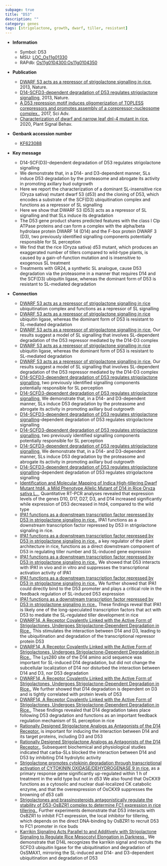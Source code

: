 ```yaml
---
subpage: true
title: "D53"
description: ""
category: genes
tags: [strigolactone, growth, dwarf, tiller, resistant]
---
```


* **Information**  
    + Symbol: D53  
    + MSU: [LOC_Os11g01330](http://rice.plantbiology.msu.edu/cgi-bin/ORF_infopage.cgi?orf=LOC_Os11g01330)  
    + RAPdb: [Os11g0104300](http://rapdb.dna.affrc.go.jp/viewer/gbrowse_details/irgsp1?name=Os11g0104300),[Os11g0104350](http://rapdb.dna.affrc.go.jp/viewer/gbrowse_details/irgsp1?name=Os11g0104350)  

* **Publication**  
    + [DWARF 53 acts as a repressor of strigolactone signalling in rice](http://www.ncbi.nlm.nih.gov/pubmed?term=DWARF+53+acts+as+a+repressor+of+strigolactone+signalling+in+rice%5BTitle%5D), 2013, Nature.
    + [D14-SCFD3-dependent degradation of D53 regulates strigolactone signalling](http://www.ncbi.nlm.nih.gov/pubmed?term=D14-SCFD3-dependent+degradation+of+D53+regulates+strigolactone+signalling%5BTitle%5D), 2013, Nature.
    + [A D53 repression motif induces oligomerization of TOPLESS corepressors and promotes assembly of a corepressor-nucleosome complex.](http://www.ncbi.nlm.nih.gov/pubmed?term=A+D53+repression+motif+induces+oligomerization+of+TOPLESS+corepressors+and+promotes+assembly+of+a+corepressor-nucleosome+complex.%5BTitle%5D), 2017, Sci Adv.
    + [Characterization of dwarf and narrow leaf  dnl-4 mutant in rice](http://www.ncbi.nlm.nih.gov/pubmed?term=Characterization+of+dwarf+and+narrow+leaf++dnl-4+mutant+in+rice%5BTitle%5D), 2020, Plant Signal Behav.

* **Genbank accession number**  
    + [KF623088](http://www.ncbi.nlm.nih.gov/nuccore/KF623088)

* **Key message**  
    + D14-SCF(D3)-dependent degradation of D53 regulates strigolactone signalling
    + We demonstrate that, in a D14- and D3-dependent manner, SLs induce D53 degradation by the proteasome and abrogate its activity in promoting axillary bud outgrowth
    + Here we report the characterization of a dominant SL-insensitive rice (Oryza sativa) mutant dwarf 53 (d53) and the cloning of D53, which encodes a substrate of the SCF(D3) ubiquitination complex and functions as a repressor of SL signalling
    + Here we show that DWARF 53 (D53) acts as a repressor of SL signalling and that SLs induce its degradation
    + The D53 gene product shares predicted features with the class I Clp ATPase proteins and can form a complex with the alpha/beta hydrolase protein DWARF 14 (D14) and the F-box protein DWARF 3 (D3), two previously identified signalling components potentially responsible for SL perception
    + We find that the rice (Oryza sativa) d53 mutant, which produces an exaggerated number of tillers compared to wild-type plants, is caused by a gain-of-function mutation and is insensitive to exogenous SL treatment
    + Treatments with GR24, a synthetic SL analogue, cause D53 degradation via the proteasome in a manner that requires D14 and the SCF(D3) ubiquitin ligase, whereas the dominant form of D53 is resistant to SL-mediated degradation

* **Connection**  
    + [DWARF 53 acts as a repressor of strigolactone signalling in rice](D3) ubiquitination complex and functions as a repressor of SL signalling
    + [DWARF 53 acts as a repressor of strigolactone signalling in rice](D3) ubiquitin ligase, whereas the dominant form of D53 is resistant to SL-mediated degradation
    + [DWARF 53 acts as a repressor of strigolactone signalling in rice](http://www.ncbi.nlm.nih.gov/pubmed?term=DWARF+53+acts+as+a+repressor+of+strigolactone+signalling+in+rice%5BTitle%5D), Our results suggest a model of SL signalling that involves SL-dependent degradation of the D53 repressor mediated by the D14-D3 complex
    + [DWARF 53 acts as a repressor of strigolactone signalling in rice](D3) ubiquitin ligase, whereas the dominant form of D53 is resistant to SL-mediated degradation
    + [DWARF 53 acts as a repressor of strigolactone signalling in rice](http://www.ncbi.nlm.nih.gov/pubmed?term=DWARF+53+acts+as+a+repressor+of+strigolactone+signalling+in+rice%5BTitle%5D), Our results suggest a model of SL signalling that involves SL-dependent degradation of the D53 repressor mediated by the D14-D3 complex
    + [D14-SCFD3-dependent degradation of D53 regulates strigolactone signalling](D3), two previously identified signalling components potentially responsible for SL perception
    + [D14-SCFD3-dependent degradation of D53 regulates strigolactone signalling](http://www.ncbi.nlm.nih.gov/pubmed?term=D14-SCFD3-dependent+degradation+of+D53+regulates+strigolactone+signalling%5BTitle%5D), We demonstrate that, in a D14- and D3-dependent manner, SLs induce D53 degradation by the proteasome and abrogate its activity in promoting axillary bud outgrowth
    + [D14-SCFD3-dependent degradation of D53 regulates strigolactone signalling](D3)-dependent degradation of D53 regulates strigolactone signalling
    + [D14-SCFD3-dependent degradation of D53 regulates strigolactone signalling](D3), two previously identified signalling components potentially responsible for SL perception
    + [D14-SCFD3-dependent degradation of D53 regulates strigolactone signalling](http://www.ncbi.nlm.nih.gov/pubmed?term=D14-SCFD3-dependent+degradation+of+D53+regulates+strigolactone+signalling%5BTitle%5D), We demonstrate that, in a D14- and D3-dependent manner, SLs induce D53 degradation by the proteasome and abrogate its activity in promoting axillary bud outgrowth
    + [D14-SCFD3-dependent degradation of D53 regulates strigolactone signalling](D3)-dependent degradation of D53 regulates strigolactone signalling
    + [Identification and Molecular Mapping of Indica High-tillering Dwarf Mutant htd4, a Mild Phenotype Allelic Mutant of D14 in Rice Oryza sativa L..](http://www.ncbi.nlm.nih.gov/pubmed?term=Identification+and+Molecular+Mapping+of+Indica+High-tillering+Dwarf+Mutant+htd4,+a+Mild+Phenotype+Allelic+Mutant+of+D14+in+Rice+Oryza+sativa+L..%5BTitle%5D),  Quantitative RT-PCR analyses revealed that expression levels of the genes D10, D17, D27, D3, and D14 increased significantly while expression of D53 decreased in htd4, compared to the wild type
    + [IPA1 functions as a downstream transcription factor repressed by D53 in strigolactone signaling in rice.](http://www.ncbi.nlm.nih.gov/pubmed?term=IPA1+functions+as+a+downstream+transcription+factor+repressed+by+D53+in+strigolactone+signaling+in+rice.%5BTitle%5D), IPA1 functions as a downstream transcription factor repressed by D53 in strigolactone signaling in rice.
    + [IPA1 functions as a downstream transcription factor repressed by D53 in strigolactone signaling in rice.](IPA1), a key regulator of the plant architecture in rice, functions as a direct downstream component of D53 in regulating tiller number and SL-induced gene expression
    + [IPA1 functions as a downstream transcription factor repressed by D53 in strigolactone signaling in rice.](http://www.ncbi.nlm.nih.gov/pubmed?term=IPA1+functions+as+a+downstream+transcription+factor+repressed+by+D53+in+strigolactone+signaling+in+rice.%5BTitle%5D),  We showed that D53 interacts with IPA1 in vivo and in vitro and suppresses the transcriptional activation activity of IPA1
    + [IPA1 functions as a downstream transcription factor repressed by D53 in strigolactone signaling in rice.](http://www.ncbi.nlm.nih.gov/pubmed?term=IPA1+functions+as+a+downstream+transcription+factor+repressed+by+D53+in+strigolactone+signaling+in+rice.%5BTitle%5D),  We further showed that IPA1 could directly bind to the D53 promoter and plays a critical role in the feedback regulation of SL-induced D53 expression
    + [IPA1 functions as a downstream transcription factor repressed by D53 in strigolactone signaling in rice.](http://www.ncbi.nlm.nih.gov/pubmed?term=IPA1+functions+as+a+downstream+transcription+factor+repressed+by+D53+in+strigolactone+signaling+in+rice.%5BTitle%5D),  These findings reveal that IPA1 is likely one of the long-speculated transcription factors that act with D53 to mediate the SL-regulated tiller development in rice
    + [DWARF14, A Receptor Covalently Linked with the Active Form of Strigolactones, Undergoes Strigolactone-Dependent Degradation in Rice.](http://www.ncbi.nlm.nih.gov/pubmed?term=DWARF14,+A+Receptor+Covalently+Linked+with+the+Active+Form+of+Strigolactones,+Undergoes+Strigolactone-Dependent+Degradation+in+Rice.%5BTitle%5D),  This stimulates the interaction between D14 and D3, leading to the ubiquitination and degradation of the transcriptional repressor protein D53
    + [DWARF14, A Receptor Covalently Linked with the Active Form of Strigolactones, Undergoes Strigolactone-Dependent Degradation in Rice.](http://www.ncbi.nlm.nih.gov/pubmed?term=DWARF14,+A+Receptor+Covalently+Linked+with+the+Active+Form+of+Strigolactones,+Undergoes+Strigolactone-Dependent+Degradation+in+Rice.%5BTitle%5D),  The Lys280 site of the D14 amino acid sequence was important for SL-induced D14 degradation, but did not change the subcellular localization of D14 nor disturbed the interaction between D14 and D3, nor D53 degradation
    + [DWARF14, A Receptor Covalently Linked with the Active Form of Strigolactones, Undergoes Strigolactone-Dependent Degradation in Rice.](http://www.ncbi.nlm.nih.gov/pubmed?term=DWARF14,+A+Receptor+Covalently+Linked+with+the+Active+Form+of+Strigolactones,+Undergoes+Strigolactone-Dependent+Degradation+in+Rice.%5BTitle%5D),  We further showed that D14 degradation is dependent on D3 and is tightly correlated with protein levels of D53
    + [DWARF14, A Receptor Covalently Linked with the Active Form of Strigolactones, Undergoes Strigolactone-Dependent Degradation in Rice.](http://www.ncbi.nlm.nih.gov/pubmed?term=DWARF14,+A+Receptor+Covalently+Linked+with+the+Active+Form+of+Strigolactones,+Undergoes+Strigolactone-Dependent+Degradation+in+Rice.%5BTitle%5D),  These findings revealed that D14 degradation takes place following D53 degradation and functions as an important feedback regulation mechanism of SL perception in rice
    + [Rationally Designed Strigolactone Analogs as Antagonists of the D14 Receptor.](hydrolysis+and+dissociation) is important for inducing the interaction between D14 and its target proteins, including D3 and D53
    + [Rationally Designed Strigolactone Analogs as Antagonists of the D14 Receptor.](http://www.ncbi.nlm.nih.gov/pubmed?term=Rationally+Designed+Strigolactone+Analogs+as+Antagonists+of+the+D14+Receptor.%5BTitle%5D),  Subsequent biochemical and physiological studies indicated that carba-SLs blocked the interaction between D14 and D53 by inhibiting D14 hydrolytic activity
    + [Strigolactone promotes cytokinin degradation through transcriptional activation of CYTOKININ OXIDASE/DEHYDROGENASE 9 in rice.](OsCKX9) as a primary response gene significantly up-regulated within 1 h of treatment in the wild type but not in d53 We also found that OsCKX9 functions as a cytosolic and nuclear dual-localized CK catabolic enzyme, and that the overexpression of OsCKX9 suppresses the browning of d53 calli
    + [Strigolactones and brassinosteroids antagonistically regulate the stability of D53-OsBZR1 complex to determine FC1 expression in rice tillering.](http://www.ncbi.nlm.nih.gov/pubmed?term=Strigolactones+and+brassinosteroids+antagonistically+regulate+the+stability+of+D53-OsBZR1+complex+to+determine+FC1+expression+in+rice+tillering.%5BTitle%5D),  Further experiments demonstrate that D53 interacts with OsBZR1 to inhibit FC1 expression, the local inhibitor for tillering, which depends on the direct DNA-binding by OsBZR1 to recruit D53 to FC1 promoter in rice buds
    + [Karrikin Signaling Acts Parallel to and Additively with Strigolactone Signaling to Regulate Rice Mesocotyl Elongation in Darkness ](http://www.ncbi.nlm.nih.gov/pubmed?term=Karrikin+Signaling+Acts+Parallel+to+and+Additively+with+Strigolactone+Signaling+to+Regulate+Rice+Mesocotyl+Elongation+in+Darkness+%5BTitle%5D),  We demonstrate that D14L recognizes the karrikin signal and recruits the SCFD3 ubiquitin ligase for the ubiquitination and degradation of OsSMAX1, mirroring the SL-induced and D14- and D3-dependent ubiquitination and degradation of D53



